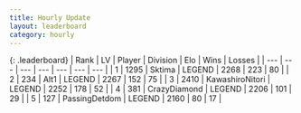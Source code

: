 ```yaml
---
title: Hourly Update
layout: leaderboard
category: hourly
---
```


{: .leaderboard}
| Rank | LV | Player | Division | Elo | Wins | Losses |
| --- | --- | --- | --- | --- | --- | --- |
| <span data-change="0">1</span> | 1295 | <span title="ID: 353063">Sktima</span> | LEGEND | <span data-change="0">2268</span> | <span data-change="0">223</span> | <span data-change="0">80</span> |
| <span data-change="0">2</span> | 234 | <span title="ID: 443550">Alt1</span> | LEGEND | <span data-change="0">2267</span> | <span data-change="0">152</span> | <span data-change="0">75</span> |
| <span data-change="0">3</span> | 2410 | <span title="ID: 164871">KawashiroNitori</span> | LEGEND | <span data-change="19">2252</span> | <span data-change="5">178</span> | <span data-change="0">52</span> |
| <span data-change="0">4</span> | 381 | <span title="ID: 202316">CrazyDiamond</span> | LEGEND | <span data-change="0">2206</span> | <span data-change="0">101</span> | <span data-change="0">29</span> |
| <span data-change="0">5</span> | 127 | <span title="ID: 454837">PassingDetdom</span> | LEGEND | <span data-change="0">2160</span> | <span data-change="0">80</span> | <span data-change="0">17</span> |